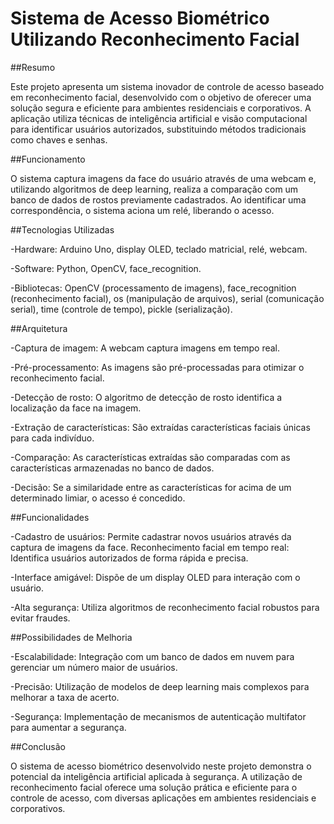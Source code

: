 # Sistema de Acesso Biométrico Utilizando Reconhecimento Facial

##Resumo

Este projeto apresenta um sistema inovador de controle de acesso baseado em reconhecimento facial, desenvolvido com o objetivo de oferecer uma solução segura e eficiente para ambientes residenciais e corporativos. A aplicação utiliza técnicas de inteligência artificial e visão computacional para identificar usuários autorizados, substituindo métodos tradicionais como chaves e senhas.

##Funcionamento

O sistema captura imagens da face do usuário através de uma webcam e, utilizando algoritmos de deep learning, realiza a comparação com um banco de dados de rostos previamente cadastrados. Ao identificar uma correspondência, o sistema aciona um relé, liberando o acesso.

##Tecnologias Utilizadas

-Hardware: Arduino Uno, display OLED, teclado matricial, relé, webcam.

-Software: Python, OpenCV, face_recognition.

-Bibliotecas: OpenCV (processamento de imagens), face_recognition (reconhecimento facial), os (manipulação de arquivos), serial (comunicação serial), time (controle de tempo), pickle (serialização).

##Arquitetura

-Captura de imagem: A webcam captura imagens em tempo real.

-Pré-processamento: As imagens são pré-processadas para otimizar o reconhecimento facial.

-Detecção de rosto: O algoritmo de detecção de rosto identifica a localização da face na imagem.

-Extração de características: São extraídas características faciais únicas para cada indivíduo.

-Comparação: As características extraídas são comparadas com as características armazenadas no banco de dados.

-Decisão: Se a similaridade entre as características for acima de um determinado limiar, o acesso é concedido.

##Funcionalidades

-Cadastro de usuários: Permite cadastrar novos usuários através da captura de imagens da face.
Reconhecimento facial em tempo real: Identifica usuários autorizados de forma rápida e precisa.

-Interface amigável: Dispõe de um display OLED para interação com o usuário.

-Alta segurança: Utiliza algoritmos de reconhecimento facial robustos para evitar fraudes.

##Possibilidades de Melhoria

-Escalabilidade: Integração com um banco de dados em nuvem para gerenciar um número maior de usuários.

-Precisão: Utilização de modelos de deep learning mais complexos para melhorar a taxa de acerto.

-Segurança: Implementação de mecanismos de autenticação multifator para aumentar a segurança.

##Conclusão

O sistema de acesso biométrico desenvolvido neste projeto demonstra o potencial da inteligência artificial aplicada à segurança. A utilização de reconhecimento facial oferece uma solução prática e eficiente para o controle de acesso, com diversas aplicações em ambientes residenciais e corporativos.
